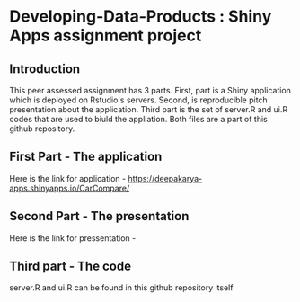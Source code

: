 # Developing-Data-Products : Shiny Apps assignment project
## Introduction
This peer assessed assignment has 3 parts. First, part is a Shiny application which is deployed on Rstudio's servers. Second, is reproducible pitch presentation about the application. Third part is the set of server.R and ui.R codes that are used to biuld the appliation. Both files are a part of this github repository.

## First Part - The application
Here is the link for application - https://deepakarya-apps.shinyapps.io/CarCompare/

## Second Part - The presentation
Here is the link for pressentation - 

## Third part - The code
server.R and ui.R can be found in this github repository itself
